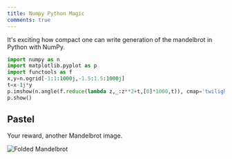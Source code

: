 ```yaml
---
title: Numpy Python Magic
comments: true
---
```


It's exciting how compact one can write generation of the mandelbrot in Python with NumPy.

```Python
import numpy as n
import matplotlib.pyplot as p
import functools as f
x,y=n.ogrid[-1:1:1000j,-1.5:1.5:1000j]
t=x-1j*y
p.imshow(n.angle(f.reduce(lambda z,_:z**2+t,[0]*1000,t)), cmap='twilight')
p.show()
```

## Pastel

Your reward, another Mandelbrot image.

![Folded Mandelbrot](/brotfoo/img/mandelbrot.png)